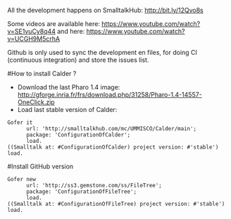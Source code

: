 All the development happens on SmalltalkHub: http://bit.ly/12Qvo8s

Some videos are available here: https://www.youtube.com/watch?v=SE1vuCy8q44
and here: https://www.youtube.com/watch?v=UCGH9M5crhA

Github is only used to sync the development en files, for doing CI (continuous integration) and store the issues list.

#How to install Calder ?

* Download the last Pharo 1.4 image: http://gforge.inria.fr/frs/download.php/31258/Pharo-1.4-14557-OneClick.zip
* Load last stable version of Calder:

```Smalltalk
Gofer it
      url: 'http://smalltalkhub.com/mc/UMMISCO/Calder/main';
      package: 'ConfigurationOfCalder';
      load.
((Smalltalk at: #ConfigurationOfCalder) project version: #'stable') load.
```

#Install GitHub version

```Smalltalk
Gofer new
      url: 'http://ss3.gemstone.com/ss/FileTree';
      package: 'ConfigurationOfFileTree';
      load.
((Smalltalk at: #ConfigurationOfFileTree) project version: #'stable') load.
```

